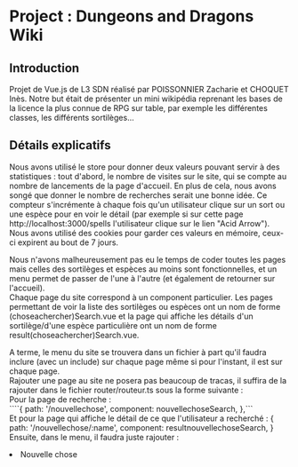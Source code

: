 # Project : Dungeons and Dragons Wiki
## Introduction
Projet de Vue.js de L3 SDN réalisé par POISSONNIER Zacharie et CHOQUET Inès. Notre but était de présenter un mini wikipédia reprenant les bases de la licence la plus connue de RPG sur table, par exemple les différentes classes, les différents sortilèges... 

## Détails explicatifs
Nous avons utilisé le store pour donner deux valeurs pouvant servir à des statistiques : tout d'abord, le nombre de visites sur le site, qui se compte au nombre de lancements de la page d'accueil. En plus de cela, nous avons songé que donner le nombre de recherches serait une bonne idée. Ce compteur s'incrémente à chaque fois qu'un utilisateur clique sur un sort ou une espèce pour en voir le détail (par exemple si sur cette page http://localhost:3000/spells l'utilisateur clique sur le lien "Acid Arrow").  
Nous avons utilisé des cookies pour garder ces valeurs en mémoire, ceux-ci expirent au bout de 7 jours.  
  
Nous n'avons malheureusement pas eu le temps de coder toutes les pages mais celles des sortilèges et espèces au moins sont fonctionnelles, et un menu permet de passer de l'une à l'autre (et également de retourner sur l'accueil).  
Chaque page du site correspond à un component particulier. Les pages permettant de voir la liste des sortilèges ou espèces ont un nom de forme (choseachercher)Search.vue et la page qui affiche les détails d'un sortilège/d'une espèce particulière ont un nom de forme result(choseachercher)Search.vue.  
  
A terme, le menu du site se trouvera dans un fichier à part qu'il faudra inclure (avec un include) sur chaque page même si pour l'instant, il est sur chaque page.  
Rajouter une page au site ne posera pas beaucoup de tracas, il suffira de la rajouter dans le fichier router/routeur.ts sous la forme suivante :  
Pour la page de recherche :  
    ````{
        path: '/nouvellechose',
        component: nouvellechoseSearch,
    },```  
Et pour la page qui affiche le détail de ce que l'utilisateur a recherché :
    {
        path: '/nouvellechose/:name',
        component: resultnouvellechoseSearch,
    }  
Ensuite, dans le menu, il faudra juste rajouter :  
    <li class="nav-item">
        <router-link to="/nouvellechose" class="nav-link">Nouvelle chose</router-link>
    </li>